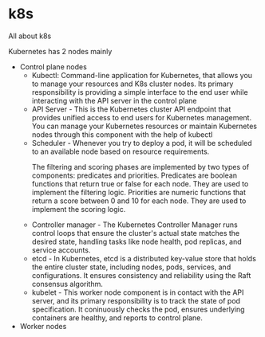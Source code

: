 # k8s
All about k8s

Kubernetes has 2 nodes mainly

* Control plane nodes
  * Kubectl: Command-line application for Kubernetes, that allows you to manage your resources and K8s cluster nodes. Its primary responsibility is providing a simple interface to the end user while interacting with the
    API server in the control plane
  * API Server - This is the Kubernetes cluster API endpoint that provides unified access to end users for Kubernetes management. You can manage your Kubernetes resources or maintain Kubernetes nodes through this component
    with the help of kubectl
  * Scheduler - Whenever you try to deploy a pod, it will be scheduled to an available node based on resource requirements.
     <p>The filtering and scoring phases are implemented by two types of components: predicates and priorities. Predicates are boolean functions that return true or false for each node. They are used to implement the filtering logic. Priorities are  
     numeric functions that return a score between 0 and 10 for each node. They are used to implement the scoring logic.</p>
  * Controller manager - The Kubernetes Controller Manager runs control loops that ensure the cluster's actual state matches the desired state, handling tasks like node health, pod replicas, and service accounts.
  * etcd - In Kubernetes, etcd is a distributed key-value store that holds the entire cluster state, including nodes, pods, services, and configurations. It ensures consistency and reliability using the Raft consensus algorithm.
  * kubelet - This worker node component is in contact with the API server, and its primary responsibility is to track the state of pod specification. It coninuously checks the pod, ensures underlying containers are healthy, and reports to control plane.
* Worker nodes
